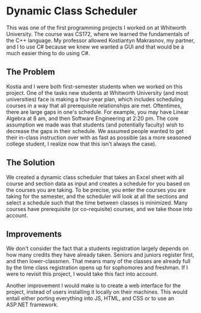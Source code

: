 # Dynamic Class Scheduler

This was one of the first programming projects I worked on at Whitworth University. The course was CS172, where we learned the fundamentals of the C++ language. My professor allowed Kostiantyn Makrasnov, my partner, and I to use C# because we knew we wanted a GUI and that would be a much easier thing to do using C#. 
## The Problem ##
Kostia and I were both first-semester students when we worked on this project. One of the tasks new students at Whitworth University (and most universities) face is making a four-year plan, which includes scheduling courses in a way that all prerequisite relationships are met. Oftentimes, there are large gaps in one's schedule. For example, you may have Linear Algebra at 8 am, and then Software Engineering at 2:20 pm. The core assumption we made was that students (and potentially faculty) wish to decrease the gaps in their schedule. We assumed people wanted to get their in-class instruction over with as fast as possible (as a more seasoned college student, I realize now that this isn't always the case). 

## The Solution ##
We created a dynamic class scheduler that takes an Excel sheet with all course and section data as input and creates a schedule for you based on the courses you are taking. To be precise, you enter the courses you are taking for the semester, and the scheduler will look at all the sections and select a schedule such that the time between classes is minimized. Many courses have prerequisite (or co-requisite) courses, and we take those into account. 

## Improvements ## 
We don't consider the fact that a students registration largely depends on how many credits they have already taken. Seniors and juniors register first, and then lower-classmen. That means many of the classes are already full by the time class registration opens up for sophomores and freshman. If I were to revisit this project, I would take this fact into account. 

Another improvement I would make is to create a web interface for the project, instead of users installing it locally on their machines. This would entail either porting everything into JS, HTML, and CSS or to use an ASP.NET framework. 
